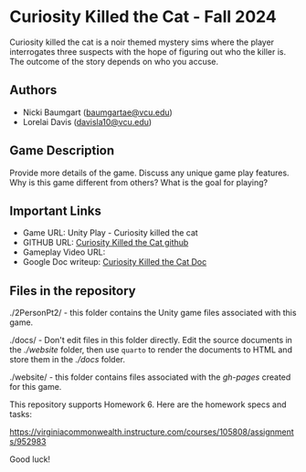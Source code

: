 # Curiosity Killed the Cat - Fall 2024

Curiosity killed the cat is a noir themed mystery sims where the player interrogates three suspects with the hope of figuring out who the killer is. The outcome of the story depends on who you accuse.

## Authors

- Nicki Baumgart (baumgartae@vcu.edu)
- Lorelai Davis (davisla10@vcu.edu)

## Game Description

Provide more details of the game.  Discuss any unique game play features.  Why is
this game different from others?  What is the goal for playing?

## Important Links

- Game URL: Unity Play - Curiosity killed the cat
- GITHUB URL: [Curiosity Killed the Cat github](https://github.com/cmsc-vcu/gamedev-fa2024-hw6-scrunklystudios/edit/main/README.md)
- Gameplay Video URL: <Youtube>
- Google Doc writeup: [Curiosity Killed the Cat Doc](https://docs.google.com/document/d/1OUOqXnNQrW_ebPyOOYvQCDGzUjEBqzjK3d-A8S1hJQs/edit?usp=sharing)

## Files in the repository

./2PersonPt2/ - this folder contains the Unity game files associated with this game.

./docs/ - Don't edit files in this folder directly.  Edit the source documents in the *./website* folder, then use `quarto` to render the documents to HTML and store them in the *./docs* folder.

./website/ - this folder contains files associated with the *gh-pages* created for this game.

This repository supports Homework 6. Here are the homework specs and
tasks:

<https://virginiacommonwealth.instructure.com/courses/105808/assignments/952983>

Good luck!

